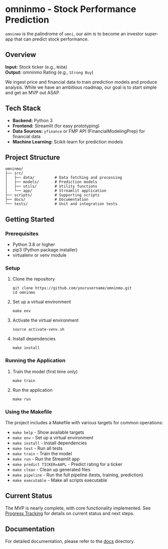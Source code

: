 # omninmo - Stock Performance Prediction

`omninmo` is the palindrome of `omni`, our aim is to become an investor super-app that can predict stock performance.

## Overview

**Input:** Stock ticker (e.g., `NVDA`)  
**Output:** omninmo Rating (e.g., `Strong Buy`)

We ingest price and financial data to train prediction models and produce analysis. While we have an ambitious roadmap, our goal is to start simple and get an MVP out ASAP.

## Tech Stack

- **Backend:** Python 3
- **Frontend:** Streamlit (for easy prototyping)
- **Data Sources:** `yfinance` or FMP API (FinancialModelingPrep) for financial data
- **Machine Learning:** Scikit-learn for prediction models

## Project Structure

```
omninmo/
├── src/
│   ├── data/         # Data fetching and processing
│   ├── models/       # Prediction models
│   ├── utils/        # Utility functions
│   └── app/          # Streamlit application
├── scripts/          # Supporting scripts
├── docs/             # Documentation
└── tests/            # Unit and integration tests
```

## Getting Started

### Prerequisites

- Python 3.8 or higher
- pip3 (Python package installer)
- virtualenv or venv module

### Setup

1. Clone the repository
   ```
   git clone https://github.com/yourusername/omninmo.git
   cd omninmo
   ```

2. Set up a virtual environment
   ```
   make env
   ```

3. Activate the virtual environment
   ```
   source activate-venv.sh
   ```

4. Install dependencies
   ```
   make install
   ```

### Running the Application

1. Train the model (first time only)
   ```
   make train
   ```

2. Run the application
   ```
   make run
   ```

### Using the Makefile

The project includes a Makefile with various targets for common operations:

- `make help` - Show available targets
- `make env` - Set up a virtual environment
- `make install` - Install dependencies
- `make test` - Run all tests
- `make train` - Train the model
- `make run` - Run the Streamlit app
- `make predict TICKER=AAPL` - Predict rating for a ticker
- `make clean` - Clean up generated files
- `make pipeline` - Run the full pipeline (tests, training, prediction)
- `make executable` - Make all scripts executable

## Current Status

The MVP is nearly complete, with core functionality implemented. See [Progress Tracking](./docs/progress.md) for details on current status and next steps.

## Documentation

For detailed documentation, please refer to the [docs](./docs/) directory.
